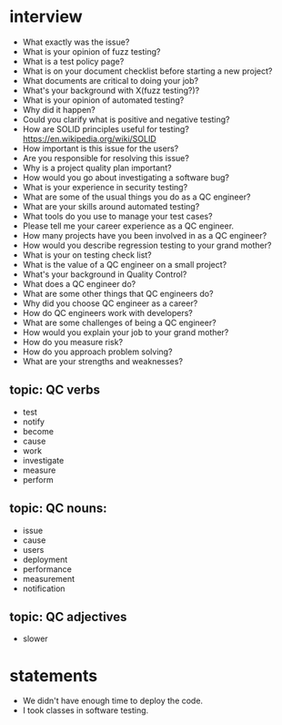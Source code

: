 # interview
- What exactly was the issue?
- What is your opinion of fuzz testing?
- What is a test policy page?
- What is on your document checklist before starting a new project?
- What documents are critical to doing your job?
- What's your background with X(fuzz testing?)?
- What is your opinion of automated testing?
- Why did it happen?
- Could you clarify what is positive and negative testing?
- How are SOLID principles useful for testing? https://en.wikipedia.org/wiki/SOLID
- How important is this issue for the users?
- Are you responsible for resolving this issue?
- Why is a project quality plan important?
- How would you go about investigating a software bug?
- What is your experience in security testing?
- What are some of the usual things you do as a QC engineer?
- What are your skills around automated testing?
- What tools do you use to manage your test cases?
- Please tell me your career experience as a QC engineer.
- How many projects have you been involved in as a QC engineer?
- How would you describe regression testing to your grand mother?
- What is your on testing check list?
- What is the value of a QC engineer on a small project?
- What's your background in Quality Control?
- What does a QC engineer do?
- What are some other things that QC engineers do?
- Why did you choose QC engineer as a career?
- How do QC engineers work with developers?
- What are some challenges of being a QC engineer?
- How would you explain your job to your grand mother?
- How do you measure risk?
- How do you approach problem solving?
- What are your strengths and weaknesses?

## topic: QC verbs
- test
- notify
- become
- cause
- work
- investigate
- measure
- perform

## topic: QC nouns: 
- issue
- cause
- users
- deployment
- performance
- measurement
- notification

## topic: QC adjectives
- slower


# statements
- We didn't have enough time to deploy the code.
- I took classes in software testing.